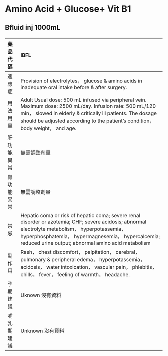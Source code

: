 # Amino Acid + Glucose+ Vit B1

## Bfluid inj 1000mL

##### 

| 藥品代碼   | IBFL                                                                                                                                                                                                                                                         |
|:-----------|:-------------------------------------------------------------------------------------------------------------------------------------------------------------------------------------------------------------------------------------------------------------|
| 適應症     | Provision of electrolytes， glucose & amino acids in inadequate oral intake before & after surgery.                                                                                                                                                          |
| 用法用量   | Adult Usual dose: 500 mL infused via peripheral vein. Maximum dose: 2500 mL/day. Infusion rate: 500 mL/120 min， slowed in elderly & critically ill patients. The dosage should be adjusted according to the patient’s condition， body weight， and age.    |
| 肝功能異常 | 無需調整劑量                                                                                                                                                                                                                                                 |
| 腎功能異常 | 無需調整劑量                                                                                                                                                                                                                                                 |
| 禁忌       | Hepatic coma or risk of hepatic coma; severe renal disorder or azotemia; CHF; severe acidosis; abnormal electrolyte metabolism， hyperpotassemia， hyperphosphatemia， hypermagnesemia， hypercalcemia; reduced urine output; abnormal amino acid metabolism |
| 副作用     | Rash， chest discomfort， palpitation， cerebral， pulmonary & peripheral edema， hyperpotassemia， acidosis， water intoxication， vascular pain， phlebitis， chills， fever， feeling of warmth， headache.                                               |
| 孕期建議   | Uknown 沒有資料                                                                                                                                                                                                                                              |
| 哺乳期建議 | Unknown 沒有資料                                                                                                                                                                                                                                             |

